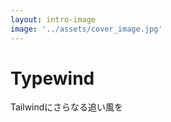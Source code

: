 ```yaml
---
layout: intro-image
image: '../assets/cover_image.jpg'
---
```


<div class="absolute top-20 bottom-20 left-20 right-20">
    <h1>Typewind</h1>
    <p>Tailwindにさらなる追い風を</p>
</div>

<!-- 
# 目次

- Tailwind知ってますか？
- TypeScript知ってますか？
- Tailwindのこんな事に困ってませんか？
- その悩み『Typewind』が解決してくれます
- Typewindとは
- 特徴
- 簡単な使い方
    - Normal Usage
    - Modifiers
    - Important
    - Arbitrary Values
    - Arbitrary Variants
    - Arbitrary Utilities
- まとめ
-->